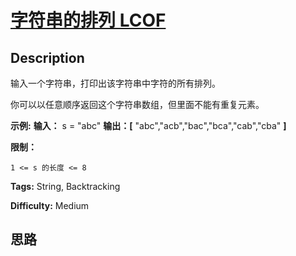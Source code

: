 # [字符串的排列  LCOF][title]

## Description

输入一个字符串，打印出该字符串中字符的所有排列。



你可以以任意顺序返回这个字符串数组，但里面不能有重复元素。



**示例:**
            **输入：** s = "abc"    **输出：[** "abc","acb","bac","bca","cab","cba" **]**    



**限制：**

`1 <= s 的长度 <= 8`


**Tags:** String, Backtracking

**Difficulty:** Medium

## 思路

[title]: https://leetcode-cn.com/problems/zi-fu-chuan-de-pai-lie-lcof

